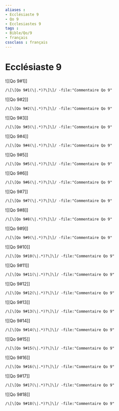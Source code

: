 ```yaml
---
aliases : 
- Ecclésiaste 9
- Qo 9
- Ecclesiastes 9
tags : 
- Bible/Qo/9
- français
cssclass : français
---
```


# Ecclésiaste 9

![[Qo 9#1]]

```query
/\[\[Qo 9#1(\|.*)?\]\]/ -file:"Commentaire Qo 9"
```

![[Qo 9#2]]

```query
/\[\[Qo 9#2(\|.*)?\]\]/ -file:"Commentaire Qo 9"
```

![[Qo 9#3]]

```query
/\[\[Qo 9#3(\|.*)?\]\]/ -file:"Commentaire Qo 9"
```

![[Qo 9#4]]

```query
/\[\[Qo 9#4(\|.*)?\]\]/ -file:"Commentaire Qo 9"
```

![[Qo 9#5]]

```query
/\[\[Qo 9#5(\|.*)?\]\]/ -file:"Commentaire Qo 9"
```

![[Qo 9#6]]

```query
/\[\[Qo 9#6(\|.*)?\]\]/ -file:"Commentaire Qo 9"
```

![[Qo 9#7]]

```query
/\[\[Qo 9#7(\|.*)?\]\]/ -file:"Commentaire Qo 9"
```

![[Qo 9#8]]

```query
/\[\[Qo 9#8(\|.*)?\]\]/ -file:"Commentaire Qo 9"
```

![[Qo 9#9]]

```query
/\[\[Qo 9#9(\|.*)?\]\]/ -file:"Commentaire Qo 9"
```

![[Qo 9#10]]

```query
/\[\[Qo 9#10(\|.*)?\]\]/ -file:"Commentaire Qo 9"
```

![[Qo 9#11]]

```query
/\[\[Qo 9#11(\|.*)?\]\]/ -file:"Commentaire Qo 9"
```

![[Qo 9#12]]

```query
/\[\[Qo 9#12(\|.*)?\]\]/ -file:"Commentaire Qo 9"
```

![[Qo 9#13]]

```query
/\[\[Qo 9#13(\|.*)?\]\]/ -file:"Commentaire Qo 9"
```

![[Qo 9#14]]

```query
/\[\[Qo 9#14(\|.*)?\]\]/ -file:"Commentaire Qo 9"
```

![[Qo 9#15]]

```query
/\[\[Qo 9#15(\|.*)?\]\]/ -file:"Commentaire Qo 9"
```

![[Qo 9#16]]

```query
/\[\[Qo 9#16(\|.*)?\]\]/ -file:"Commentaire Qo 9"
```

![[Qo 9#17]]

```query
/\[\[Qo 9#17(\|.*)?\]\]/ -file:"Commentaire Qo 9"
```

![[Qo 9#18]]

```query
/\[\[Qo 9#18(\|.*)?\]\]/ -file:"Commentaire Qo 9"
```

